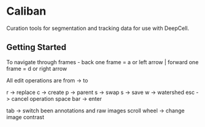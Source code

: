 # Caliban
Curation tools for segmentation and tracking data for use with DeepCell.

## Getting Started

To navigate through frames - back one frame = a or left arrow | forward one frame = d or right arrow

All edit operations are from -> to 

r -> replace
c -> create
p -> parent
s -> swap
s -> save
w -> watershed
esc -> cancel operation
space bar -> enter

tab -> switch been annotations and raw images
scroll wheel -> change image contrast

